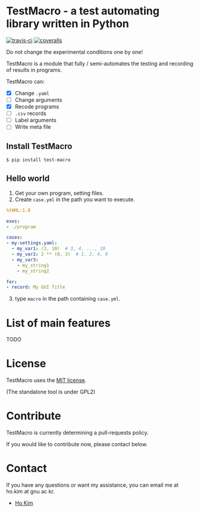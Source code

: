 # TestMacro - a test automating library written in Python
[![travis-ci](https://travis-ci.org/kerryeon/test-macro.svg?branch=master)](https://travis-ci.org/kerryeon/test-macro)
[![coveralls](https://coveralls.io/repos/github/kerryeon/test-macro/badge.svg?branch=master)](https://coveralls.io/github/kerryeon/test-macro?branch=master)

Do not change the experimental conditions one by one!

TestMacro is a module that fully / semi-automates the testing and recording of results in programs.

TestMacro can:
* [x] Change `.yaml`
* [ ] Change arguments
* [x] Recode programs
* [ ] `.csv` records
* [ ] Label arguments
* [ ] Write meta file

## Install TestMacro
```bash
$ pip install test-macro
```

## Hello world
1. Get your own program, setting files.
2. Create `case.yml` in the path you want to execute.
```yml
%YAML:1.0

exes:
- ./program

cases:
- my-settings.yaml:
  - my_var1: (3, 10)  # 3, 4, ..., 10
  - my_var2: 2 ** (0, 3)  # 1, 2, 4, 8
  - my_var3:
    - my_string1
    - my_string2

for:
- record: My GUI Title
```
3. type `macro` in the path containing `case.yml`.

# List of main features
TODO

# License
TestMacro uses the [MIT license](https://github.com/kerryeon/test-macro/blob/master/LICENSE).

(The standalone tool is under GPL2)

# Contribute
TestMacro is currently determining a pull-requests policy.

If you would like to contribute now, please contact below.

# Contact
If you have any questions or want my assistance, you can email me at ho.kim at gnu ac kr.

* [Ho Kim](https://github.com/kerryeon)

